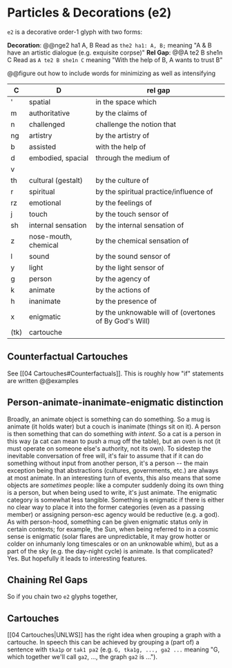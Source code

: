 #  Particles & Decorations (e2)
`e2` is a decorative order-1 glyph with two forms:

**Decoration**:
@@nge2 ha1 A, B
Read as `the2 ha1: A, B;` meaning "A & B have an artistic dialogue (e.g. exquisite corpse)"
**Rel Gap**:
@@A te2 B she1n C
Read as `A te2 B she1n C` meaning "With the help of B, A wants to trust B"

@@figure out how to include words for minimizing as well as intensifying

C | D | rel gap
-|-|-
'| spatial | in the space which
m| authoritative | by the claims of
n| challenged | challenge the notion that
ng| artistry | by the artistry of
b| assisted | with the help of
d| embodied, spacial | through the medium of 
v|
th| cultural (gestalt) | by the culture of
r| spiritual | by the spiritual practice/influence of
rz| emotional | by the feelings of
j| touch | by the touch sensor of
sh| internal sensation | by the internal sensation of
z| nose-mouth, chemical | by the chemical sensation of 
l| sound | by the sound sensor of
y| light | by the light sensor of
g| person | by the agency of
k| animate | by the actions of
h| inanimate | by the presence of 
x| enigmatic | by the unknowable will of (overtones of By God's Will)
(tk)| cartouche

## Counterfactual Cartouches
See [[04 Cartouches#Counterfactuals]]. This is roughly how "if" statements are written @@examples
## Person-animate-inanimate-enigmatic distinction
Broadly, an animate object is something can do something. So a mug is animate (it holds water) but a couch is inanimate (things sit on it).
A person is then something that can do something *with intent*. So a cat is a person in this way (a cat can mean to push a mug off the table), but an oven is not (it must operate on someone else's authority, not its own).
To sidestep the inevitable conversation of free will, it's fair to assume that if it can do something without input from another person, it's a person -- the main exception being that abstractions (cultures, governments, etc.) are always at most animate.
In an interesting turn of events, this also means that some objects are *sometimes* people: like a computer suddenly doing its own thing is a person, but when being used to write, it's just animate.
The enigmatic category is somewhat less tangible. Something is enigmatic if there is either no clear way to place it into the former categories (even as a passing member) or assigning person-esc agency would be reductive (e.g. a god). As with person-hood, something can be given enigmatic status only in certain contexts; for example, the Sun, when being referred to in a cosmic sense is enigmatic (solar flares are unpredictable, it may grow hotter or colder on inhumanly long timescales or on an unknowable whim), but as a part of the sky (e.g. the day-night cycle) is animate.
Is that complicated? Yes. But hopefully it leads to interesting features.

## Chaining Rel Gaps
So if you chain two `e2` glyphs together, 
## Cartouches
[[04 Cartouches|UNLWS]] has the right idea when grouping a graph with a cartouche. In speech this can be achieved by grouping a (part of) a sentence with `tka1p` or `tak1 pa2` (e.g. `G, tka1g, ..., ga2 ...` meaning "G, which together we'll call `ga2`, ..., the graph `ga2` is ...").